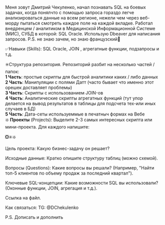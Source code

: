 Меня зовут Дмитрий Чекуленко, начал познавать SQL на боевых задачах, когда понялчто с помощью запроса гораздо легче анализироваться данные на всем регионе, нежели чем через веб-морду пытаться смотреть каждое поле на каждой вкладке. Работал внедренцем / аналитиком в Медицинской Информационной Системе (МИС), СУБД в которой: SQL Oracle. Использую Dbeaver для написания запросов.
P.S. не знаю зачем, но знаю французский🥐

✅Навыки (Skills): SQL Oracle, JOIN , агрегатные функции, подзапросы и т.д.

✳️Структура репозитория. Репозиторий разбит на несколько частей / папок:  
  **1 Часть**: простые скрипты для быстрой аналитики каких / либо данных  
  **2 Часть**: Манипуляции с полями Датт (часто бывает что именно этот орешек доставляет проблемы)  
  **3 Часть**: Скрипты с использованием JOIN-ов  
  **4 Часть**: Аналитические скрипты агрегатных функций (тут упор делается на вывод результатов в таблицы для подсчета тех-или иных случаев в БД)  
  **5 Часть**: Дата-сеты используеммые в печатныч формах на Вебе  
 ❇️ **Проекты** (Projects): Выделите 2-3 самых интересных скрипта или мини-проекта. Для каждого напишите:

❎✳️❇️

Цель проекта: Какую бизнес-задачу он решает?

Исходные данные: Кратко опишите структуру таблиц (можно схемой).

Вопросы (Questions): Какие вопросы вы решали? (Например, "Найти топ-5 клиентов по объему продаж за последний квартал").

Ключевые SQL-концепции: Какие возможности SQL вы использовали? (Оконные функции, JOIN, агрегация и т.д.).

Ссылка на файл.


Как связаться: TG: @DChekulenko

P.S. Дописать и дополнить

